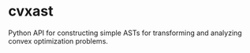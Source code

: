 cvxast
======

Python API for constructing simple ASTs for transforming and analyzing convex optimization problems.
